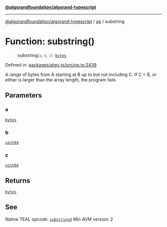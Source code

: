 [**@algorandfoundation/algorand-typescript**](../../README.md)

***

[@algorandfoundation/algorand-typescript](../../README.md) / [op](../README.md) / substring

# Function: substring()

> **substring**(`a`, `b`, `c`): [`bytes`](../../index/type-aliases/bytes.md)

Defined in: [packages/algo-ts/src/op.ts:3439](https://github.com/algorandfoundation/puya-ts/blob/main/packages/algo-ts/src/op.ts#L3439)

A range of bytes from A starting at B up to but not including C. If C < B, or either is larger than the array length, the program fails

## Parameters

### a

[`bytes`](../../index/type-aliases/bytes.md)

### b

[`uint64`](../../index/type-aliases/uint64.md)

### c

[`uint64`](../../index/type-aliases/uint64.md)

## Returns

[`bytes`](../../index/type-aliases/bytes.md)

## See

Native TEAL opcode: [`substring3`](https://developer.algorand.org/docs/get-details/dapps/avm/teal/opcodes/v10/#substring3)
Min AVM version: 2
